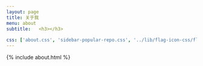 ```yaml
---
layout: page
title: 关于我
menu: about
subtitle:   <h3></h3>
                            
css: ['about.css', 'sidebar-popular-repo.css', '../lib/flag-icon-css/flag-icon.min.css']
---
```


{% include about.html %}
